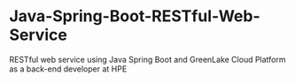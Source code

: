 # Java-Spring-Boot-RESTful-Web-Service
RESTful web service using Java Spring Boot and GreenLake Cloud Platform as a back-end developer at HPE
